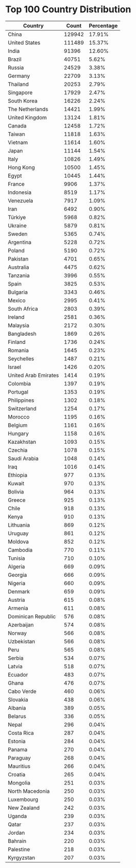 # Top 100 Country Distribution
| Country | Count | Percentage |
|----|----|----|
| China | 129942 | 17.91% |
| United States | 111489 | 15.37% |
| India | 91396 | 12.60% |
| Brazil | 40751 | 5.62% |
| Russia | 24529 | 3.38% |
| Germany | 22709 | 3.13% |
| Thailand | 20253 | 2.79% |
| Singapore | 17929 | 2.47% |
| South Korea | 16226 | 2.24% |
| The Netherlands | 14421 | 1.99% |
| United Kingdom | 13124 | 1.81% |
| Canada | 12458 | 1.72% |
| Taiwan | 11818 | 1.63% |
| Vietnam | 11614 | 1.60% |
| Japan | 11144 | 1.54% |
| Italy | 10826 | 1.49% |
| Hong Kong | 10500 | 1.45% |
| Egypt | 10445 | 1.44% |
| France | 9906 | 1.37% |
| Indonesia | 8519 | 1.17% |
| Venezuela | 7917 | 1.09% |
| Iran | 6492 | 0.90% |
| Türkiye | 5968 | 0.82% |
| Ukraine | 5879 | 0.81% |
| Sweden | 5365 | 0.74% |
| Argentina | 5228 | 0.72% |
| Poland | 5190 | 0.72% |
| Pakistan | 4701 | 0.65% |
| Australia | 4475 | 0.62% |
| Tanzania | 3996 | 0.55% |
| Spain | 3825 | 0.53% |
| Bulgaria | 3343 | 0.46% |
| Mexico | 2995 | 0.41% |
| South Africa | 2803 | 0.39% |
| Ireland | 2581 | 0.36% |
| Malaysia | 2172 | 0.30% |
| Bangladesh | 1869 | 0.26% |
| Finland | 1736 | 0.24% |
| Romania | 1645 | 0.23% |
| Seychelles | 1487 | 0.21% |
| Israel | 1426 | 0.20% |
| United Arab Emirates | 1414 | 0.19% |
| Colombia | 1397 | 0.19% |
| Portugal | 1353 | 0.19% |
| Philippines | 1302 | 0.18% |
| Switzerland | 1254 | 0.17% |
| Morocco | 1195 | 0.16% |
| Belgium | 1161 | 0.16% |
| Hungary | 1158 | 0.16% |
| Kazakhstan | 1093 | 0.15% |
| Czechia | 1078 | 0.15% |
| Saudi Arabia | 1048 | 0.14% |
| Iraq | 1016 | 0.14% |
| Ethiopia | 977 | 0.13% |
| Kuwait | 970 | 0.13% |
| Bolivia | 964 | 0.13% |
| Greece | 925 | 0.13% |
| Chile | 918 | 0.13% |
| Kenya | 910 | 0.13% |
| Lithuania | 869 | 0.12% |
| Uruguay | 861 | 0.12% |
| Moldova | 852 | 0.12% |
| Cambodia | 770 | 0.11% |
| Tunisia | 710 | 0.10% |
| Algeria | 669 | 0.09% |
| Georgia | 666 | 0.09% |
| Nigeria | 660 | 0.09% |
| Denmark | 659 | 0.09% |
| Austria | 615 | 0.08% |
| Armenia | 611 | 0.08% |
| Dominican Republic | 576 | 0.08% |
| Azerbaijan | 574 | 0.08% |
| Norway | 566 | 0.08% |
| Uzbekistan | 566 | 0.08% |
| Peru | 565 | 0.08% |
| Serbia | 534 | 0.07% |
| Latvia | 518 | 0.07% |
| Ecuador | 483 | 0.07% |
| Ghana | 476 | 0.07% |
| Cabo Verde | 460 | 0.06% |
| Slovakia | 438 | 0.06% |
| Albania | 389 | 0.05% |
| Belarus | 336 | 0.05% |
| Nepal | 296 | 0.04% |
| Costa Rica | 287 | 0.04% |
| Estonia | 284 | 0.04% |
| Panama | 270 | 0.04% |
| Paraguay | 268 | 0.04% |
| Mauritius | 266 | 0.04% |
| Croatia | 265 | 0.04% |
| Mongolia | 251 | 0.03% |
| North Macedonia | 250 | 0.03% |
| Luxembourg | 250 | 0.03% |
| New Zealand | 242 | 0.03% |
| Uganda | 239 | 0.03% |
| Qatar | 237 | 0.03% |
| Jordan | 234 | 0.03% |
| Bahrain | 220 | 0.03% |
| Palestine | 218 | 0.03% |
| Kyrgyzstan | 207 | 0.03% |
